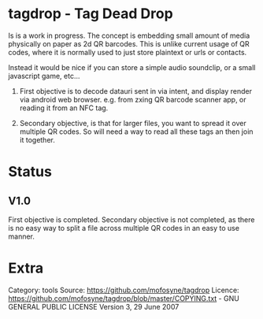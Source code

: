 # tagdrop - Tag Dead Drop

Is is a work in progress. The concept is embedding small amount of media physically on paper as 2d QR barcodes. This is unlike current usage of QR codes, where it is normally used to just store plaintext or urls or contacts.

Instead it would be nice if you can store a simple audio soundclip, or a small javascript game, etc...

1. First objective is to decode datauri sent in via intent, and display render via android web browser. e.g. from zxing QR barcode scanner app, or reading it from an NFC tag.

2. Secondary objective, is that for larger files, you want to spread it over multiple QR codes.
So will need a way to read all these tags an then join it together.

# Status

## V1.0

First objective is completed. Secondary objective is not completed, as there is no easy way to split a file across multiple QR codes in an easy to use manner.


# Extra

Category: tools
Source: https://github.com/mofosyne/tagdrop
Licence: https://github.com/mofosyne/tagdrop/blob/master/COPYING.txt - GNU GENERAL PUBLIC LICENSE Version 3, 29 June 2007
